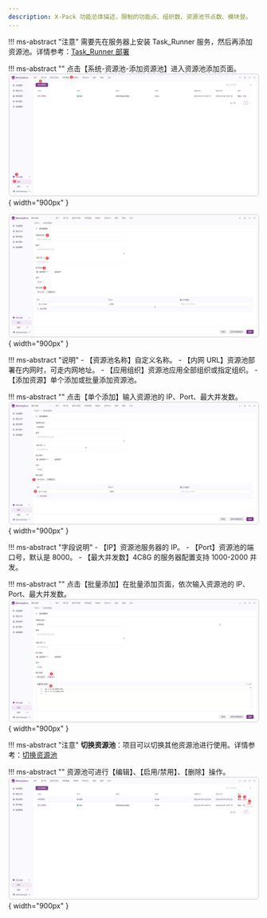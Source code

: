 ```yaml
---
description: X-Pack 功能总体描述，限制的功能点、组织数、资源池节点数、模块登。
---
```


!!! ms-abstract "注意"
    需要先在服务器上安装 Task_Runner 服务，然后再添加资源池。详情参考：[Task_Runner 部署](../../installation/task_runner.md)<br>

!!! ms-abstract ""
    点击【系统-资源池-添加资源池】进入资源池添加页面。
![!资源池列表页面](../../img/X-Pack/controller/资源池列表页面.png){ width="900px" }

![!资源池添加页面](../../img/X-Pack/controller/资源池添加页面.png){ width="900px" }

!!! ms-abstract "说明"
    - 【资源池名称】自定义名称。
    - 【内网 URL】资源池部署在内网时，可走内网地址。
    - 【应用组织】资源池应用全部组织或指定组织。
    - 【添加资源】单个添加或批量添加资源池。

!!! ms-abstract ""
    点击【单个添加】输入资源池的 IP、Port、最大并发数。
![!添加资源池](../../img/X-Pack/controller/添加资源池.png){ width="900px" }

!!! ms-abstract "字段说明"
    - 【IP】资源池服务器的 IP。
    - 【Port】资源池的端口号，默认是 8000。
    - 【最大并发数】4C8G 的服务器配置支持 1000-2000 并发。

!!! ms-abstract ""
    点击【批量添加】在批量添加页面，依次输入资源池的 IP、Port、最大并发数。
![!批量添加资源池](../../img/X-Pack/controller/批量添加资源池.png){ width="900px" }

!!! ms-abstract "注意"
    **切换资源池**：项目可以切换其他资源池进行使用。详情参考：[切换资源池](../project_management/project_permissions.md#23)

!!! ms-abstract ""
    资源池可进行【编辑】、【启用/禁用】、【删除】操作。
![!资源池功能操作](../../img/X-Pack/controller/资源池功能操作.png){ width="900px" }


